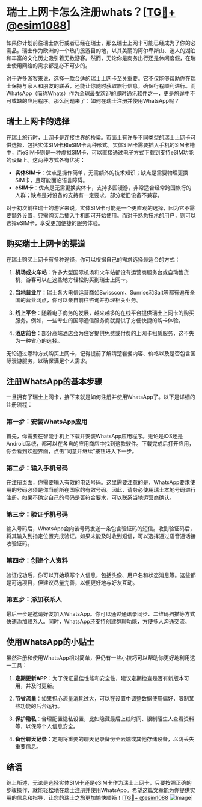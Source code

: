 # 瑞士上网卡怎么注册whats？[[TG💪+ @esim1088](https://t.me/s/esim1088)]

如果你计划前往瑞士旅行或者已经在瑞士，那么瑞士上网卡可能已经成为了你的必需品。瑞士作为欧洲的一个热门旅游目的地，以其美丽的阿尔卑斯山、迷人的湖泊和丰富的文化历史吸引着无数游客。然而，无论你是商务出行还是休闲度假，在瑞士使用网络的需求都是必不可少的。

对于许多游客来说，选择一款合适的瑞士上网卡至关重要。它不仅能够帮助你在瑞士保持与家人和朋友的联系，还能让你随时获取旅行信息，确保行程顺利进行。而WhatsApp（简称Whats）作为全球最受欢迎的即时通讯软件之一，更是旅途中不可或缺的应用程序。那么问题来了：如何在瑞士注册并使用WhatsApp呢？

## 瑞士上网卡的选择

在瑞士旅行时，上网卡是连接世界的桥梁。市面上有许多不同类型的瑞士上网卡可供选择，包括实体SIM卡和eSIM卡两种形式。实体SIM卡需要插入手机的SIM卡槽中，而eSIM卡则是一种虚拟SIM卡，可以直接通过电子方式下载到支持eSIM功能的设备上。这两种方式各有优劣：

- **实体SIM卡**：优点是操作简单，无需额外的技术知识；缺点是需要物理更换SIM卡，且可能面临语言障碍。
- **eSIM卡**：优点是无需更换实体卡，支持多国漫游，非常适合经常跨国旅行的人群；缺点是对设备的支持有一定要求，部分老旧设备不兼容。

对于初次前往瑞士的游客来说，实体SIM卡可能是一个更直观的选择，因为它不需要额外设置，只需购买后插入手机即可开始使用。而对于熟悉技术的用户，则可以选择eSIM卡，享受更加便捷的服务体验。

## 购买瑞士上网卡的渠道

在瑞士购买上网卡有多种途径，你可以根据自己的需求选择最适合的方式：

1. **机场或火车站**：许多大型国际机场和火车站都设有运营商服务台或自动售货机，游客可以在这些地方轻松购买到瑞士上网卡。
   
2. **当地营业厅**：瑞士各大电信运营商如Swisscom、Sunrise和Salt等都有遍布全国的营业网点，你可以亲自前往咨询并办理相关业务。

3. **线上平台**：随着电子商务的发展，越来越多的在线平台提供瑞士上网卡的购买服务。例如，一些专业的国际通信服务商就提供了方便快捷的购卡体验。

4. **酒店前台**：部分高端酒店会为住客提供免费或付费的上网卡租赁服务，这不失为一种省心的选择。

无论通过哪种方式购买上网卡，记得提前了解清楚套餐内容、价格以及是否包含国际漫游服务，以确保满足个人需求。

## 注册WhatsApp的基本步骤

一旦拥有了瑞士上网卡，接下来就是如何注册并使用WhatsApp了。以下是详细的注册流程：

### 第一步：安装WhatsApp应用

首先，你需要在智能手机上下载并安装WhatsApp应用程序。无论是iOS还是Android系统，都可以在各自的应用商店中找到这款软件。下载完成后打开应用，你会看到欢迎界面，点击“同意并继续”按钮进入下一步。

### 第二步：输入手机号码

在注册页面，你需要输入有效的电话号码。这里需要注意的是，WhatsApp要求使用的号码必须是你当前所在国家的有效号码。因此，请务必使用瑞士本地号码进行注册。如果不确定自己的号码是否符合要求，可以联系当地运营商确认。

### 第三步：验证手机号码

输入号码后，WhatsApp会向该号码发送一条包含验证码的短信。收到验证码后，将其输入到指定位置完成验证。如果未能及时收到短信，可以选择通过语音通话接收验证码。

### 第四步：创建个人资料

验证成功后，你可以开始填写个人信息，包括头像、用户名和状态消息等。这些都是可选项目，但建议尽量完善，以便更好地与好友互动。

### 第五步：添加联系人

最后一步是邀请好友加入WhatsApp。你可以通过通讯录同步、二维码扫描等方式快速添加联系人。同时，WhatsApp还支持创建群聊功能，方便多人沟通交流。

## 使用WhatsApp的小贴士

虽然注册和使用WhatsApp相对简单，但仍有一些小技巧可以帮助你更好地利用这一工具：

1. **定期更新APP**：为了保证最佳性能和安全性，建议定期检查是否有新版本可用，并及时更新。

2. **节省流量**：如果担心流量消耗过大，可以在设置中调整数据使用偏好，限制某些功能的后台运行。

3. **保护隐私**：合理配置隐私设置，比如隐藏最后上线时间、限制陌生人查看资料等，以保障个人信息安全。

4. **备份聊天记录**：定期将重要的聊天记录备份至云端或其他存储设备，以防丢失重要信息。

## 结语

综上所述，无论是选择实体SIM卡还是eSIM卡作为瑞士上网卡，只要按照正确的步骤操作，就能轻松地在瑞士注册并使用WhatsApp。希望这篇文章能为你提供实用的信息和指导，让您的瑞士之旅更加愉快顺畅！[[TG💪+ @esim1088](https://t.me/s/esim1088) ![Image](https://i.postimg.cc/4NQfJmqS/Snipaste-2025-05-13-00-14-12.png)]